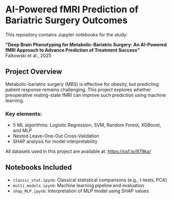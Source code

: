 # AI-Powered fMRI Prediction of Bariatric Surgery Outcomes

This repository contains Jupyter notebooks for the study:

**"Deep Brain Phenotyping for Metabolic-Bariatric Surgery: An AI-Powered fMRI Approach to Advance Prediction of Treatment Success"**  
Falkowski et al., 2025

## Project Overview

Metabolic-bariatric surgery (MBS) is effective for obesity, but predicting patient response remains challenging. This project explores whether preoperative resting-state fMRI can improve such prediction using machine learning.

### Key elements:
- 5 ML algorithms: Logistic Regression, SVM, Random Forest, XGBoost, and MLP
- Nested Leave-One-Out Cross-Validation
- SHAP analysis for model interpretability

All datasets used in this project are available at: https://osf.io/879ka/

## Notebooks Included

- `classic_stat.ipynb`: Classical statistical comparisons (e.g., t-tests, PCA)
- `multi_models.ipynb`: Machine learning pipeline and evaluation
- `shap_MLP.ipynb`: Interpretation of MLP model using SHAP values

